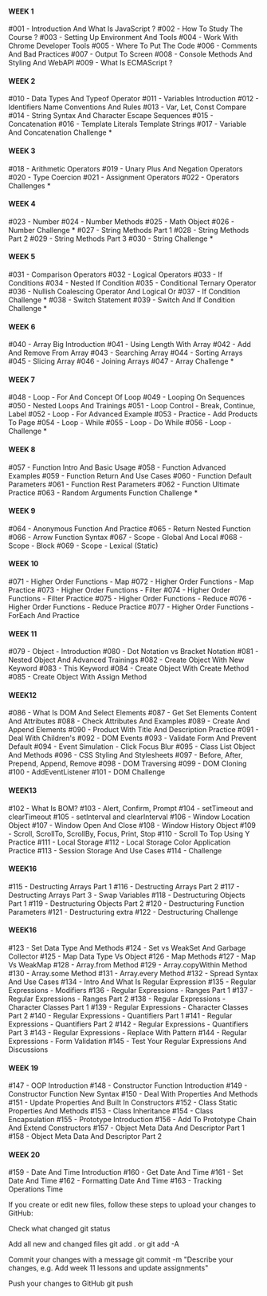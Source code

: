 #### WEEK 1

#001 - Introduction And What Is JavaScript ?
#002 - How To Study The Course ?
#003 - Setting Up Environment And Tools
#004 - Work With Chrome Developer Tools
#005 - Where To Put The Code
#006 - Comments And Bad Practices
#007 - Output To Screen
#008 - Console Methods And Styling And WebAPI
#009 - What Is ECMAScript ?

#### WEEK 2

#010 - Data Types And Typeof Operator
#011 - Variables Introduction
#012 - Identifiers Name Conventions And Rules
#013 - Var, Let, Const Compare
#014 - String Syntax And Character Escape Sequences
#015 - Concatenation
#016 - Template Literals Template Strings
#017 - Variable And Concatenation Challenge \*

#### WEEK 3

#018 - Arithmetic Operators
#019 - Unary Plus And Negation Operators
#020 - Type Coercion
#021 - Assignment Operators
#022 - Operators Challenges \*

#### WEEK 4

#023 - Number
#024 - Number Methods
#025 - Math Object
#026 - Number Challenge \*
#027 - String Methods Part 1
#028 - String Methods Part 2
#029 - String Methods Part 3
#030 - String Challenge \*

#### WEEK 5

#031 - Comparison Operators
#032 - Logical Operators
#033 - If Conditions
#034 - Nested If Condition
#035 - Conditional Ternary Operator
#036 - Nullish Coalescing Operator And Logical Or
#037 - If Condition Challenge \*
#038 - Switch Statement
#039 - Switch And If Condition Challenge \*

#### WEEK 6

#040 - Array Big Introduction
#041 - Using Length With Array
#042 - Add And Remove From Array
#043 - Searching Array
#044 - Sorting Arrays
#045 - Slicing Array
#046 - Joining Arrays
#047 - Array Challenge \*

#### WEEK 7

#048 - Loop - For And Concept Of Loop
#049 - Looping On Sequences
#050 - Nested Loops And Trainings
#051 - Loop Control - Break, Continue, Label
#052 - Loop - For Advanced Example
#053 - Practice - Add Products To Page
#054 - Loop - While
#055 - Loop - Do While
#056 - Loop - Challenge \*

#### WEEK 8

#057 - Function Intro And Basic Usage
#058 - Function Advanced Examples
#059 - Function Return And Use Cases
#060 - Function Default Parameters
#061 - Function Rest Parameters
#062 - Function Ultimate Practice
#063 - Random Arguments Function Challenge \*

#### WEEK 9

#064 - Anonymous Function And Practice
#065 - Return Nested Function
#066 - Arrow Function Syntax
#067 - Scope - Global And Local
#068 - Scope - Block
#069 - Scope - Lexical (Static)

#### WEEK 10

#071 - Higher Order Functions - Map
#072 - Higher Order Functions - Map Practice
#073 - Higher Order Functions - Filter
#074 - Higher Order Functions - Filter Practice
#075 - Higher Order Functions - Reduce
#076 - Higher Order Functions - Reduce Practice
#077 - Higher Order Functions - ForEach And Practice

#### WEEK 11

#079 - Object - Introduction
#080 - Dot Notation vs Bracket Notation
#081 - Nested Object And Advanced Trainings
#082 - Create Object With New Keyword
#083 - This Keyword
#084 - Create Object With Create Method
#085 - Create Object With Assign Method

#### WEEK12

#086 - What Is DOM And Select Elements
#087 - Get Set Elements Content And Attributes
#088 - Check Attributes And Examples
#089 - Create And Append Elements
#090 - Product With Title And Description Practice
#091 - Deal With Children's
#092 - DOM Events
#093 - Validate Form And Prevent Default
#094 - Event Simulation - Click Focus Blur
#095 - Class List Object And Methods
#096 - CSS Styling And Stylesheets
#097 - Before, After, Prepend, Append, Remove
#098 - DOM Traversing
#099 - DOM Cloning
#100 - AddEventListener
#101 - DOM Challenge

#### WEEK13

#102 - What Is BOM?
#103 - Alert, Confirm, Prompt
#104 - setTimeout and clearTimeout
#105 - setInterval and clearInterval
#106 - Window Location Object
#107 - Window Open And Close
#108 - Window History Object
#109 - Scroll, ScrollTo, ScrollBy, Focus, Print, Stop
#110 - Scroll To Top Using Y Practice
#111 - Local Storage
#112 - Local Storage Color Application Practice
#113 - Session Storage And Use Cases
#114 - Challenge

#### WEEK16

#115 - Destructing Arrays Part 1
#116 - Destructing Arrays Part 2
#117 - Destructing Arrays Part 3 - Swap Variables
#118 - Destructuring Objects Part 1
#119 - Destructuring Objects Part 2
#120 - Destructuring Function Parameters
#121 - Destructuring extra
#122 - Destructuring Challenge

#### WEEK16

#123 - Set Data Type And Methods
#124 - Set vs WeakSet And Garbage Collector
#125 - Map Data Type Vs Object
#126 - Map Methods
#127 - Map Vs WeakMap
#128 - Array.from Method
#129 - Array.copyWithin Method
#130 - Array.some Method
#131 - Array.every Method
#132 - Spread Syntax And Use Cases
#134 - Intro And What Is Regular Expression
#135 - Regular Expressions - Modifiers
#136 - Regular Expressions - Ranges Part 1
#137 - Regular Expressions - Ranges Part 2
#138 - Regular Expressions - Character Classes Part 1
#139 - Regular Expressions - Character Classes Part 2
#140 - Regular Expressions - Quantifiers Part 1
#141 - Regular Expressions - Quantifiers Part 2
#142 - Regular Expressions - Quantifiers Part 3
#143 - Regular Expressions - Replace With Pattern
#144 - Regular Expressions - Form Validation
#145 - Test Your Regular Expressions And Discussions

#### WEEK 19

#147 - OOP Introduction
#148 - Constructor Function Introduction
#149 - Constructor Function New Syntax
#150 - Deal With Properties And Methods
#151 - Update Properties And Built In Constructors
#152 - Class Static Properties And Methods
#153 - Class Inheritance
#154 - Class Encapsulation
#155 - Prototype Introduction
#156 - Add To Prototype Chain And Extend Constructors
#157 - Object Meta Data And Descriptor Part 1
#158 - Object Meta Data And Descriptor Part 2

#### WEEK 20

#159 - Date And Time Introduction
#160 - Get Date And Time
#161 - Set Date And Time
#162 - Formatting Date And Time
#163 - Tracking Operations Time

<!--Uploading to github  -->

If you create or edit new files, follow these steps to upload your changes to GitHub:

Check what changed
git status

Add all new and changed files
git add . or git add -A

Commit your changes with a message
git commit -m "Describe your changes, e.g. Add week 11 lessons and update assignments"

Push your changes to GitHub
git push
